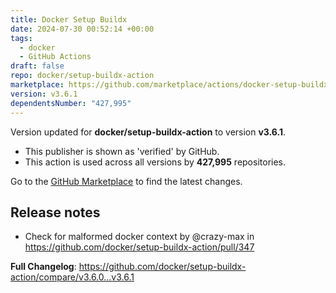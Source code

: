 ```yaml
---
title: Docker Setup Buildx
date: 2024-07-30 00:52:14 +00:00
tags:
  - docker
  - GitHub Actions
draft: false
repo: docker/setup-buildx-action
marketplace: https://github.com/marketplace/actions/docker-setup-buildx
version: v3.6.1
dependentsNumber: "427,995"
---
```



Version updated for **docker/setup-buildx-action** to version **v3.6.1**.
- This publisher is shown as 'verified' by GitHub.
- This action is used across all versions by **427,995** repositories.

Go to the [GitHub Marketplace](https://github.com/marketplace/actions/docker-setup-buildx) to find the latest changes.

## Release notes

* Check for malformed docker context by @crazy-max in https://github.com/docker/setup-buildx-action/pull/347

**Full Changelog**: https://github.com/docker/setup-buildx-action/compare/v3.6.0...v3.6.1
